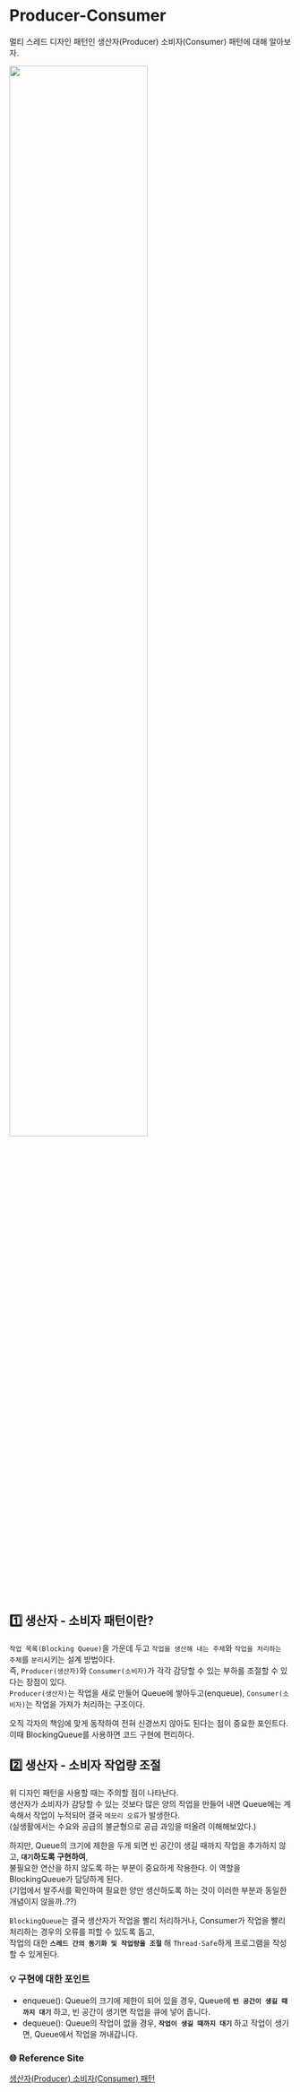 # Producer-Consumer
멀티 스레드 디자인 패턴인 생산자(Producer) 소비자(Consumer) 패턴에 대해 알아보자.

<img src = "https://user-images.githubusercontent.com/92699723/226589105-216aa66d-ac28-4130-8ea1-269bbc004768.png" width = 70%>

## 1️⃣ 생산자 - 소비자 패턴이란?
`작업 목록(Blocking Queue)`을 가운데 두고 `작업을 생산해 내는 주체`와 `작업을 처리하는 주체`를 `분리`시키는 설계 방법이다.  
즉, `Producer(생산자)`와 `Consumer(소비자)`가 각각 감당할 수 있는 부하를 조절할 수 있다는 장점이 있다.  
`Producer(생산자)`는 작업을 새로 만들어 Queue에 쌓아두고(enqueue), `Consumer(소비자)`는 작업을 가져가 처리하는 구조이다.  

오직 각자의 책임에 맞게 동작하여 전혀 신경쓰지 않아도 된다는 점이 중요한 포인트다.  
이때 BlockingQueue를 사용하면 코드 구현에 편리하다. 

## 2️⃣ 생산자 - 소비자 작업량 조절
위 디자인 패턴을 사용할 때는 주의할 점이 나타난다.  
생산자가 소비자가 감당할 수 있는 것보다 많은 양의 작업을 만들어 내면 Queue에는 계속해서 작업이 누적되어 결국 `메모리 오류`가 발생한다.  
(실생활에서는 수요와 공급의 불균형으로 공급 과잉을 떠올려 이해해보았다.)    

하지만, Queue의 크기에 제한을 두게 되면 빈 공간이 생길 때까지 작업을 추가하지 않고, **`대기`하도록 구현하여**,  
불필요한 연산을 하지 않도록 하는 부분이 중요하게 작용한다. 이 역할을 BlockingQueue가 담당하게 된다.     
(기업에서 발주서를 확인하여 필요한 양만 생산하도록 하는 것이 이러한 부분과 동일한 개념이지 않을까..??)

`BlockingQueue`는 결국 생산자가 작업을 빨리 처리하거나, Consumer가 작업을 빨리 처리하는 경우의 오류를 피할 수 있도록 돕고,  
작업의 대한 **`스레드 간의 동기화 및 작업량을 조절`** 해 `Thread-Safe`하게 프로그램을 작성할 수 있게된다.

### 💡 구현에 대한 포인트
- enqueue(): Queue의 크기에 제한이 되어 있을 경우, Queue에 **`빈 공간이 생길 때 까지 대기`** 하고, 빈 공간이 생기면 작업을 큐에 넣어 줍니다.
- dequeue(): Queue의 작업이 없을 경우, **`작업이 생길 때까지 대기`** 하고 작업이 생기면, Queue에서 작업을 꺼내갑니다.

### 🌐 Reference Site
[생산자(Producer) 소비자(Consumer) 패턴](https://coding-food-court.tistory.com/81)  